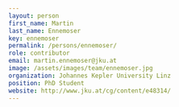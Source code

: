 ```yaml
---
layout: person
first_name: Martin
last_name: Ennemoser
key: ennemoser
permalink: /persons/ennemoser/
role: contributor
email: martin.ennemoser@jku.at
image: /assets/images/team/ennemoser.jpg
organization: Johannes Kepler University Linz
position: PhD Student
website: http://www.jku.at/cg/content/e48314/
---
```

